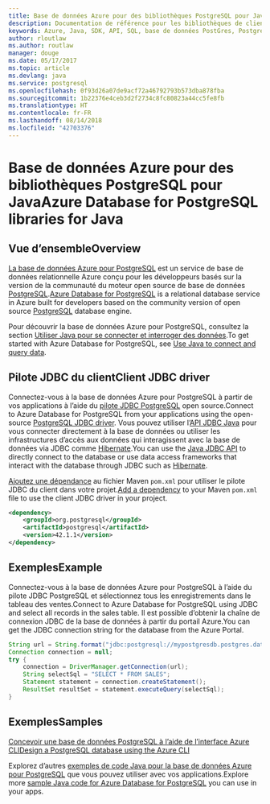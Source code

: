 ```yaml
---
title: Base de données Azure pour des bibliothèques PostgreSQL pour Java
description: Documentation de référence pour les bibliothèques de client Java pour Azure Database pour PostgreSQL
keywords: Azure, Java, SDK, API, SQL, base de données PostGres, PostgreSQL
author: rloutlaw
ms.author: routlaw
manager: douge
ms.date: 05/17/2017
ms.topic: article
ms.devlang: java
ms.service: postgresql
ms.openlocfilehash: 0f93d26a07de9acf72a46792793b573dba878fba
ms.sourcegitcommit: 1b22376e4ceb3d2f2734c8fc80823a44cc5fe8fb
ms.translationtype: HT
ms.contentlocale: fr-FR
ms.lasthandoff: 08/14/2018
ms.locfileid: "42703376"
---
```

# <a name="azure-database-for-postgresql-libraries-for-java"></a><span data-ttu-id="4f936-104">Base de données Azure pour des bibliothèques PostgreSQL pour Java</span><span class="sxs-lookup"><span data-stu-id="4f936-104">Azure Database for PostgreSQL libraries for Java</span></span>

## <a name="overview"></a><span data-ttu-id="4f936-105">Vue d’ensemble</span><span class="sxs-lookup"><span data-stu-id="4f936-105">Overview</span></span>

<span data-ttu-id="4f936-106">[La base de données Azure pour PostgreSQL](/azure/sql-database/sql-database-technical-overview) est un service de base de données relationnelle Azure conçu pour les développeurs basés sur la version de la communauté du moteur open source de base de données [PostgreSQL](https://www.postgresql.org/).</span><span class="sxs-lookup"><span data-stu-id="4f936-106">[Azure Database for PostgreSQL](/azure/sql-database/sql-database-technical-overview) is a relational database service in Azure built for developers based on the community version of open source [PostgreSQL](https://www.postgresql.org/) database engine.</span></span>

<span data-ttu-id="4f936-107">Pour découvrir la base de données Azure pour PostgreSQL, consultez la section [Utiliser Java pour se connecter et interroger des données](/azure/postgresql/connect-java).</span><span class="sxs-lookup"><span data-stu-id="4f936-107">To get started with Azure Database for PostgreSQL, see [Use Java to connect and query data](/azure/postgresql/connect-java).</span></span>

## <a name="client-jdbc-driver"></a><span data-ttu-id="4f936-108">Pilote JDBC du client</span><span class="sxs-lookup"><span data-stu-id="4f936-108">Client JDBC driver</span></span>

<span data-ttu-id="4f936-109">Connectez-vous à la base de données Azure pour PostgreSQL à partir de vos applications à l’aide du [pilote JDBC PostgreSQL](https://jdbc.postgresql.org/) open source.</span><span class="sxs-lookup"><span data-stu-id="4f936-109">Connect to Azure Database for PostgreSQL from your applications using the open-source [PostgreSQL JDBC driver](https://jdbc.postgresql.org/).</span></span> <span data-ttu-id="4f936-110">Vous pouvez utiliser l’[API JDBC Java](https://docs.oracle.com/javase/8/docs/technotes/guides/jdbc/) pour vous connecter directement à la base de données ou utiliser les infrastructures d’accès aux données qui interagissent avec la base de données via JDBC comme [Hibernate](http://hibernate.org/).</span><span class="sxs-lookup"><span data-stu-id="4f936-110">You can use the [Java JDBC API](https://docs.oracle.com/javase/8/docs/technotes/guides/jdbc/) to directly connect to the database or use data access frameworks that interact with the database through JDBC such as [Hibernate](http://hibernate.org/).</span></span>

<span data-ttu-id="4f936-111">[Ajoutez une dépendance](https://maven.apache.org/guides/getting-started/index.html#How_do_I_use_external_dependencies) au fichier Maven `pom.xml` pour utiliser le pilote JDBC du client dans votre projet.</span><span class="sxs-lookup"><span data-stu-id="4f936-111">[Add a dependency](https://maven.apache.org/guides/getting-started/index.html#How_do_I_use_external_dependencies) to your Maven `pom.xml` file to use the client JDBC driver in your project.</span></span>  

```XML
<dependency>
    <groupId>org.postgresql</groupId>
    <artifactId>postgresql</artifactId>
    <version>42.1.1</version>
</dependency>
```   

## <a name="example"></a><span data-ttu-id="4f936-112">Exemples</span><span class="sxs-lookup"><span data-stu-id="4f936-112">Example</span></span>

<span data-ttu-id="4f936-113">Connectez-vous à la base de données Azure pour PostgreSQL à l’aide du pilote JDBC PostgreSQL et sélectionnez tous les enregistrements dans le tableau des ventes.</span><span class="sxs-lookup"><span data-stu-id="4f936-113">Connect to Azure Database for PostgreSQL using JDBC and select all records in the sales table.</span></span> <span data-ttu-id="4f936-114">Il est possible d’obtenir la chaîne de connexion JDBC de la base de données à partir du portail Azure.</span><span class="sxs-lookup"><span data-stu-id="4f936-114">You can get the JDBC connection string for the database from the Azure Portal.</span></span>

```java
String url = String.format("jdbc:postgresql://mypostgresdb.postgres.database.azure.com:5432/mydb?user=frank@mypostgresdb&password=AbCdEfGhIjK&ssl=true");
Connection connection = null;
try {
    connection = DriverManager.getConnection(url);
    String selectSql = "SELECT * FROM SALES";
    Statement statement = connection.createStatement();
    ResultSet resultSet = statement.executeQuery(selectSql);
}
```

## <a name="samples"></a><span data-ttu-id="4f936-115">Exemples</span><span class="sxs-lookup"><span data-stu-id="4f936-115">Samples</span></span>

[<span data-ttu-id="4f936-116">Concevoir une base de données PostgreSQL à l’aide de l’interface Azure CLI</span><span class="sxs-lookup"><span data-stu-id="4f936-116">Design a PostgreSQL database using the Azure CLI</span></span>](https://docs.microsoft.com/azure/postgresql/tutorial-design-database-using-azure-cli) 

<span data-ttu-id="4f936-117">Explorez d’autres [exemples de code Java pour la base de données Azure pour PostgreSQL](https://azure.microsoft.com/resources/samples/?platform=java&term=postgres) que vous pouvez utiliser avec vos applications.</span><span class="sxs-lookup"><span data-stu-id="4f936-117">Explore more [sample Java code for Azure Database for PostgreSQL](https://azure.microsoft.com/resources/samples/?platform=java&term=postgres) you can use in your apps.</span></span>
